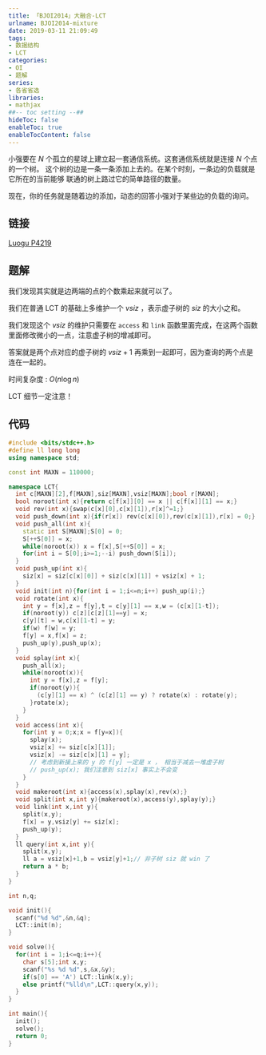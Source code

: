 ```yaml
---
title: 「BJOI2014」大融合-LCT
urlname: BJOI2014-mixture
date: 2019-03-11 21:09:49
tags:
- 数据结构
- LCT
categories:
- OI
- 题解
series:
- 各省省选
libraries:
- mathjax 
##-- toc setting --##
hideToc: false
enableToc: true
enableTocContent: false
---
```


小强要在 $N$ 个孤立的星球上建立起一套通信系统。这套通信系统就是连接 $N$ 个点的一个树。 这个树的边是一条一条添加上去的。在某个时刻，一条边的负载就是它所在的当前能够 联通的树上路过它的简单路径的数量。

现在，你的任务就是随着边的添加，动态的回答小强对于某些边的负载的询问。

<!--more-->

## 链接

[Luogu P4219](https://www.luogu.org/problemnew/show/P4219)

## 题解

我们发现其实就是边两端的点的个数乘起来就可以了。

我们在普通 LCT 的基础上多维护一个 $vsiz$ ，表示虚子树的 $siz$ 的大小之和。

我们发现这个 $vsiz$ 的维护只需要在 `access` 和 `link` 函数里面完成，在这两个函数里面修改微小的一点，注意虚子树的增减即可。

答案就是两个点对应的虚子树的 $vsiz + 1$ 再乘到一起即可，因为查询的两个点是连在一起的。

时间复杂度 : $O(n \log n)$

LCT 细节一定注意！

## 代码

```cpp
#include <bits/stdc++.h>
#define ll long long
using namespace std;

const int MAXN = 110000;

namespace LCT{
  int c[MAXN][2],f[MAXN],siz[MAXN],vsiz[MAXN];bool r[MAXN];
  bool noroot(int x){return c[f[x]][0] == x || c[f[x]][1] == x;}
  void rev(int x){swap(c[x][0],c[x][1]),r[x]^=1;}
  void push_down(int x){if(r[x]) rev(c[x][0]),rev(c[x][1]),r[x] = 0;}
  void push_all(int x){
    static int S[MAXN];S[0] = 0;
    S[++S[0]] = x;
    while(noroot(x)) x = f[x],S[++S[0]] = x;
    for(int i = S[0];i>=1;--i) push_down(S[i]);
  }
  void push_up(int x){
    siz[x] = siz[c[x][0]] + siz[c[x][1]] + vsiz[x] + 1;
  }
  void init(int n){for(int i = 1;i<=n;i++) push_up(i);}
  void rotate(int x){
    int y = f[x],z = f[y],t = c[y][1] == x,w = (c[x][1-t]);
    if(noroot(y)) c[z][c[z][1]==y] = x;
    c[y][t] = w,c[x][1-t] = y;
    if(w) f[w] = y;
    f[y] = x,f[x] = z;
    push_up(y),push_up(x);
  }
  void splay(int x){
    push_all(x);
    while(noroot(x)){
      int y = f[x],z = f[y];
      if(noroot(y)){
        (c[y][1] == x) ^ (c[z][1] == y) ? rotate(x) : rotate(y);
      }rotate(x);
    }
  }
  void access(int x){
    for(int y = 0;x;x = f[y=x]){
      splay(x);
      vsiz[x] += siz[c[x][1]];
      vsiz[x] -= siz[c[x][1] = y];
      // 考虑到新接上来的 y 的 f[y] 一定是 x ， 相当于减去一堆虚子树
      // push_up(x); 我们注意到 siz[x] 事实上不会变
    }
  }
  void makeroot(int x){access(x),splay(x),rev(x);}
  void split(int x,int y){makeroot(x),access(y),splay(y);}
  void link(int x,int y){
    split(x,y);
    f[x] = y,vsiz[y] += siz[x];
    push_up(y);
  }
  ll query(int x,int y){
    split(x,y);
    ll a = vsiz[x]+1,b = vsiz[y]+1;// 非子树 siz 就 win 了
    return a * b;
  }
}

int n,q;

void init(){
  scanf("%d %d",&n,&q);
  LCT::init(n);
}

void solve(){
  for(int i = 1;i<=q;i++){
    char s[5];int x,y;
    scanf("%s %d %d",s,&x,&y);
    if(s[0] == 'A') LCT::link(x,y);
    else printf("%lld\n",LCT::query(x,y));
  }
}

int main(){
  init();
  solve();
  return 0;
}
```